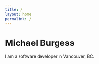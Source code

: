 ```yaml
---
title: /
layout: home
permalink: /
---
```

# Michael Burgess

I am a software developer in Vancouver, BC.

